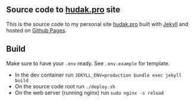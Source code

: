 ## Source code to [hudak.pro](https://hudak.pro/) site

This is the source code to my personal site [hudak.pro](https://hudak.pro/) built with [Jekyll](https://jekyllrb.com/) and hosted on [Github Pages](https://docs.github.com/en/pages).

## Build

Make sure to have your `.env` ready. See `.env.example` for template.

- In the dev container run `JEKYLL_ENV=production bundle exec jekyll build`
- On the source code root run `./deploy.sh`
- On the web server (running nginx) run `sudo nginx -s reload`
